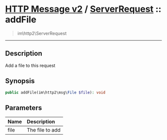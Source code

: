 # [HTTP Message v2](http2.md) / [ServerRequest](http2-ServerRequest.md) :: addFile
 > im\http2\ServerRequest
____

## Description
Add a file to this request

## Synopsis
```php
public addFile(im\http2\msg\File $file): void
```

## Parameters
| Name | Description |
| :--- | :---------- |
| file | The file to add |
